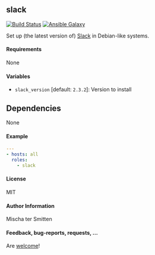## slack

[![Build Status](https://travis-ci.org/Oefenweb/ansible-slack.svg?branch=master)](https://travis-ci.org/Oefenweb/ansible-slack) [![Ansible Galaxy](http://img.shields.io/badge/ansible--galaxy-slack-blue.svg)](https://galaxy.ansible.com/Oefenweb/slack)

Set up (the latest version of) [Slack](https://slack.com/downloads/linux) in Debian-like systems.

#### Requirements

None

#### Variables

* `slack_version` [default: `2.3.2`]: Version to install

## Dependencies

None

#### Example

```yaml
---
- hosts: all
  roles:
    - slack
```

#### License

MIT

#### Author Information

Mischa ter Smitten

#### Feedback, bug-reports, requests, ...

Are [welcome](https://github.com/Oefenweb/ansible-slack/issues)!
